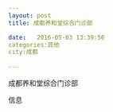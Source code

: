 ```yaml
--- 
layout: post 
title: 成都养和堂综合门诊部

date:   2016-05-03 13:39:56 
categories:其他  
city:成都
  
--- 
```

   
成都养和堂综合门诊部

信息

